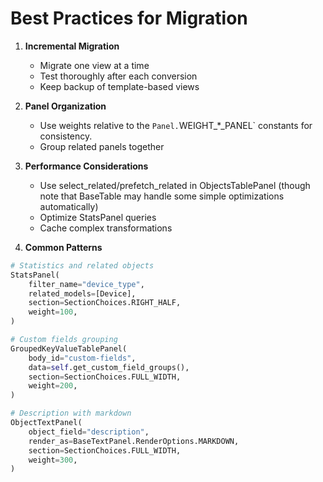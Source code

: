 # Best Practices for Migration

1. **Incremental Migration**
   - Migrate one view at a time
   - Test thoroughly after each conversion
   - Keep backup of template-based views

2. **Panel Organization**
   - Use weights relative to the `Panel.`WEIGHT_*_PANEL` constants for consistency.
   - Group related panels together

3. **Performance Considerations**
   - Use select_related/prefetch_related in ObjectsTablePanel (though note that BaseTable may handle some simple optimizations automatically)
   - Optimize StatsPanel queries
   - Cache complex transformations

4. **Common Patterns**

```python
# Statistics and related objects
StatsPanel(
    filter_name="device_type",
    related_models=[Device],
    section=SectionChoices.RIGHT_HALF,
    weight=100,
)

# Custom fields grouping
GroupedKeyValueTablePanel(
    body_id="custom-fields",
    data=self.get_custom_field_groups(),
    section=SectionChoices.FULL_WIDTH,
    weight=200,
)

# Description with markdown
ObjectTextPanel(
    object_field="description",
    render_as=BaseTextPanel.RenderOptions.MARKDOWN,
    section=SectionChoices.FULL_WIDTH,
    weight=300,
)
```
